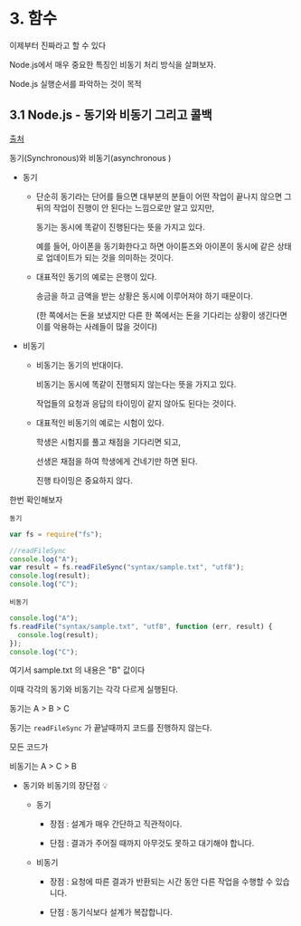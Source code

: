 # 3. 함수

이제부터 진짜라고 할 수 있다

Node.js에서 매우 중요한 특징인 비동기 처리 방식을 살펴보자.

Node.js 실행순서를 파악하는 것이 목적

## 3.1 Node.js - 동기와 비동기 그리고 콜백

[출처](https://evan-moon.github.io/2019/09/19/sync-async-blocking-non-blocking/)

동기(Synchronous)와 비동기(asynchronous )

- 동기

  - 단순히 동기라는 단어를 들으면 대부분의 분들이 어떤 작업이 끝나지 않으면 그 뒤의 작업이 진행이 안 된다는 느낌으로만 알고 있지만,

    동기는 동시에 똑같이 진행된다는 뜻을 가지고 있다.

    예를 들어, 아이폰을 동기화한다고 하면 아이튠즈와 아이폰이 동시에 같은 상태로 업데이트가 되는 것을 의미하는 것이다.

  - 대표적인 동기의 예로는 은행이 있다.

    송금을 하고 금액을 받는 상황은 동시에 이루어져야 하기 때문이다.

    (한 쪽에서는 돈을 보냈지만 다른 한 쪽에서는 돈을 기다리는 상황이 생긴다면 이를 악용하는 사례들이 많을 것이다)

- 비동기

  - 비동기는 동기의 반대이다.

    비동기는 동시에 똑같이 진행되지 않는다는 뜻을 가지고 있다.

    작업들의 요청과 응답의 타이밍이 같지 않아도 된다는 것이다.

  - 대표적인 비동기의 예로는 시험이 있다.

    학생은 시험지를 풀고 채점을 기다리면 되고,

    선생은 채점을 하여 학생에게 건네기만 하면 된다.

    진행 타이밍은 중요하지 않다.

한번 확인해보자

`동기`

```js
var fs = require("fs");

//readFileSync
console.log("A");
var result = fs.readFileSync("syntax/sample.txt", "utf8");
console.log(result);
console.log("C");
```

`비동기`

```js
console.log("A");
fs.readFile("syntax/sample.txt", "utf8", function (err, result) {
  console.log(result);
});
console.log("C");
```

여기서 sample.txt 의 내용은 "B" 값이다

이때 각각의 동기와 비동기는 각각 다르게 실행된다.

동기는 A > B > C

동기는 `readFileSync` 가 끝날때까지 코드를 진행하지 않는다.

모든 코드가

비동기는 A > C > B

- 동기와 비동기의 장단점 💡

  - 동기

    - 장점 : 설계가 매우 간단하고 직관적이다.

    - 단점 : 결과가 주어질 때까지 아무것도 못하고 대기해야 합니다.

  - 비동기

    - 장점 : 요청에 따른 결과가 반환되는 시간 동안 다른 작업을 수행할 수 있습니다.

    - 단점 : 동기식보다 설계가 복잡합니다.

